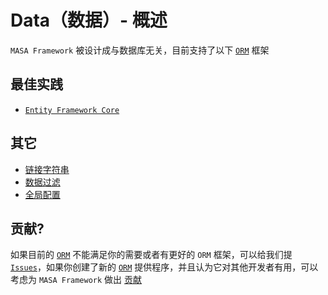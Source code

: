 # Data（数据）- 概述

`MASA Framework` 被设计成与数据库无关，目前支持了以下 [`ORM`](https://zh.wikipedia.org/wiki/%E5%AF%B9%E8%B1%A1%E5%85%B3%E7%B3%BB%E6%98%A0%E5%B0%84) 框架

## 最佳实践

* [`Entity Framework Core`](/framework/building-blocks/data/orm-efcore)

## 其它

* [链接字符串](/framework/building-blocks/data/connection-strings)
* [数据过滤](/framework/building-blocks/data/data-filter)
* [全局配置](/framework/building-blocks/data/global-configuration)

## 贡献?

如果目前的 [`ORM`](https://zh.wikipedia.org/wiki/%E5%AF%B9%E8%B1%A1%E5%85%B3%E7%B3%BB%E6%98%A0%E5%B0%84) 不能满足你的需要或者有更好的 `ORM` 框架，可以给我们提 [`Issues`](/framework/contribution/overview#section-62c953d68bf76c42)，如果你创建了新的 [`ORM`](https://zh.wikipedia.org/wiki/%E5%AF%B9%E8%B1%A1%E5%85%B3%E7%B3%BB%E6%98%A0%E5%B0%84) 提供程序，并且认为它对其他开发者有用，可以考虑为 `MASA Framework` 做出 [贡献](/framework/contribution/overview)
~~~~~~~~